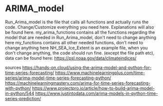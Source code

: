# ARIMA_model
Run_Arima_model       is the file that calls all functions and actually runs the code. Change/Customize everything you need here. Explanations will also be found here.
my_arima_functions    contains all the functions regarding the model that are needed in Run_Arima_model, don't need to change anything here
my_functions          contains all other needed functions, don't need to change anything here
NH_SEA_Ice_Extent     is an example file, when you don't change anything, the code should run fine. (except the file path etc), data can be found here: https://psl.noaa.gov/data/climateindices/

sources
https://hands-on.cloud/using-the-arima-model-and-python-for-time-series-forecasting/
https://www.machinelearningplus.com/time-series/arima-model-time-series-forecasting-python/
https://machinelearningmastery.com/arima-for-time-series-forecasting-with-python/
https://www.projectpro.io/article/how-to-build-arima-model-in-python/544
https://www.justintodata.com/arima-models-in-python-time-series-prediction/
